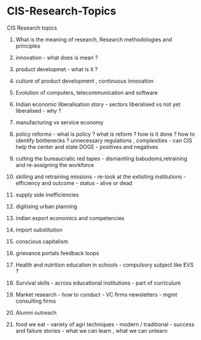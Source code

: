 # CIS-Research-Topics
CIS Research topics

1. What is the meaning of research, Research methodologies and principles

2. innovation - what does is mean ?
3. product developmet - what is it ?
4. culture of product development , continuous innovation
   
5. Evolution of computers, telecommunication and software

6. Indian economic liberalisation story - sectors liberalised vs not yet liberalised - why ?
   
7. manufacturing vs service economy

8. policy reforms - what is policy ? what is reform ? how is it done ? how to identify bottlenecks ? unnecessary regulations , complexities - can CIS help the center and state
   DOGE - positives and negatives
   
10. cutting the bureaucratic red tapes - dismantling babudoms,retraining and re-assigning the workforce

11. skilling and retraining missions - re-look at the extisting institutions - efficiency and outcome - status - alive or dead

12. supply side inefficiencies

13. digitising urban planning

14. indian export economics and competencies
 
15. import substitution

16. conscious capitalism

17. grievance portals feedback loops

18. Health and nutrition education in schools - compulsory subject like EVS ?

19. Survival skills - across educational institutions - part of curriculum

20. Market research - how to conduct - VC firms newsletters - mgmt consulting firms 

21. Alumni outreach

22. food we eat - variety of agri techniques - modern / traditional - success and failure stories - what we can learn , what we can unlearn 
